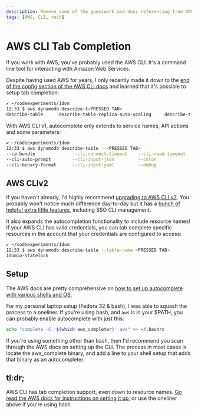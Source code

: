 ```yaml
---
description: Remove some of the guesswork and docs referencing from AWS CLI.
tags: [AWS, CLI, tech] 
---
```

# AWS CLI Tab Completion

If you work with AWS, you've probably used the AWS CLI. It's a command line tool for interacting with Amazon Web Services.

Despite having used AWS for years, I only recently made it down to the [end of the config section of the AWS CLI docs](https://docs.aws.amazon.com/cli/latest/userguide/cli-configure-completion.html) and learned that it's possible to setup tab completion:

```bash
✔ ~/codeexperiments/1dom 
12:33 $ aws dynamodb describe-t<PRESSED TAB>
describe-table      describe-table-replica-auto-scaling     describe-time-to-live 
```

With AWS CLI v1, autocomplete only extends to service names, API actions and some parameters: 

```bash
✔ ~/codeexperiments/1dom 
12:33 $ aws dynamodb describe-table --<PRESSED TAB>
--ca-bundle              --cli-connect-timeout    --cli-read-timeout       --endpoint-url           --no-sign-request        --profile                --table-name
--cli-auto-prompt        --cli-input-json         --color                  --generate-cli-skeleton  --no-verify-ssl          --query                  --version
--cli-binary-format      --cli-input-yaml         --debug                  --no-paginate            --output                 --region 
```

## AWS CLIv2
If you haven't already, I'd highly recommend [upgrading to AWS CLI v2](https://docs.aws.amazon.com/cli/latest/userguide/install-cliv2.html). You probably won't notice much difference day-to-day but it has a [bunch of helpful extra little features](https://github.com/aws/aws-cli/blob/v2/CHANGELOG.rst), including SSO CLI management.

It also expands the autocompletion functionality to include resource names! If your AWS CLI has valid credentials, you can tab complete specific resources in the account that your credentials are configured to access:

```bash
✔ ~/codeexperiments/1dom 
12:33 $ aws dynamodb describe-table --table-name <PRESSED TAB>
1domio-statelock
```

## Setup
The AWS docs are pretty comprehensive on [how to set up autocomplete with various shells and OS.](https://docs.aws.amazon.com/cli/latest/userguide/cli-configure-completion.html#cli-command-completion-configure)

For my personal laptop setup (Fedora 32 & bash), I was able to squash the process to a oneliner. If you're using bash, and `aws` is in your $PATH, you can probably enable autocomplete with just this:

```bash
echo "complete -C '$(which aws_completer)' aws" >> ~/.bashrc
```

If you're using something other than bash, then I'd recommend you scan through the AWS docs on setting up the CLI. The process in most cases is locate the aws_complete binary, and add a line to your shell setup that adds that binary as an autocompleter.

## tl:dr;

AWS CLI has tab completion support, even down to resource names. [Go read the AWS docs for instructions on setting it up,](https://docs.aws.amazon.com/cli/latest/userguide/cli-configure-completion.html) or use the oneliner above if you're using bash.